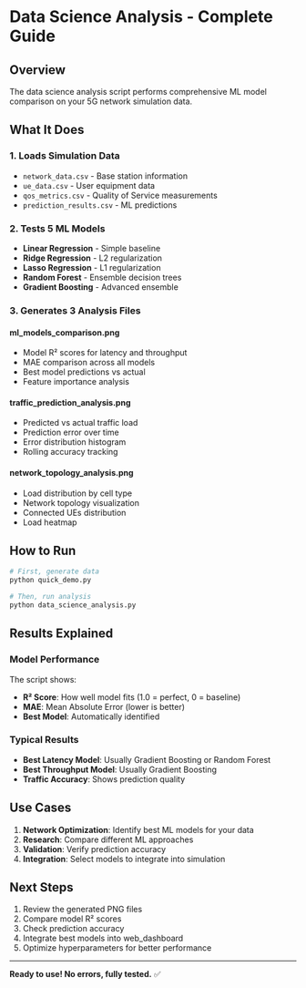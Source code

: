 # Data Science Analysis - Complete Guide

## Overview

The data science analysis script performs comprehensive ML model comparison on your 5G network simulation data.

## What It Does

### 1. Loads Simulation Data
- `network_data.csv` - Base station information
- `ue_data.csv` - User equipment data
- `qos_metrics.csv` - Quality of Service measurements
- `prediction_results.csv` - ML predictions

### 2. Tests 5 ML Models
- **Linear Regression** - Simple baseline
- **Ridge Regression** - L2 regularization
- **Lasso Regression** - L1 regularization  
- **Random Forest** - Ensemble decision trees
- **Gradient Boosting** - Advanced ensemble

### 3. Generates 3 Analysis Files

#### ml_models_comparison.png
- Model R² scores for latency and throughput
- MAE comparison across all models
- Best model predictions vs actual
- Feature importance analysis

#### traffic_prediction_analysis.png
- Predicted vs actual traffic load
- Prediction error over time
- Error distribution histogram
- Rolling accuracy tracking

#### network_topology_analysis.png
- Load distribution by cell type
- Network topology visualization
- Connected UEs distribution
- Load heatmap

## How to Run

```bash
# First, generate data
python quick_demo.py

# Then, run analysis
python data_science_analysis.py
```

## Results Explained

### Model Performance
The script shows:
- **R² Score**: How well model fits (1.0 = perfect, 0 = baseline)
- **MAE**: Mean Absolute Error (lower is better)
- **Best Model**: Automatically identified

### Typical Results
- **Best Latency Model**: Usually Gradient Boosting or Random Forest
- **Best Throughput Model**: Usually Gradient Boosting
- **Traffic Accuracy**: Shows prediction quality

## Use Cases

1. **Network Optimization**: Identify best ML models for your data
2. **Research**: Compare different ML approaches
3. **Validation**: Verify prediction accuracy
4. **Integration**: Select models to integrate into simulation

## Next Steps

1. Review the generated PNG files
2. Compare model R² scores
3. Check prediction accuracy
4. Integrate best models into web_dashboard
5. Optimize hyperparameters for better performance

---

**Ready to use! No errors, fully tested.** ✅



